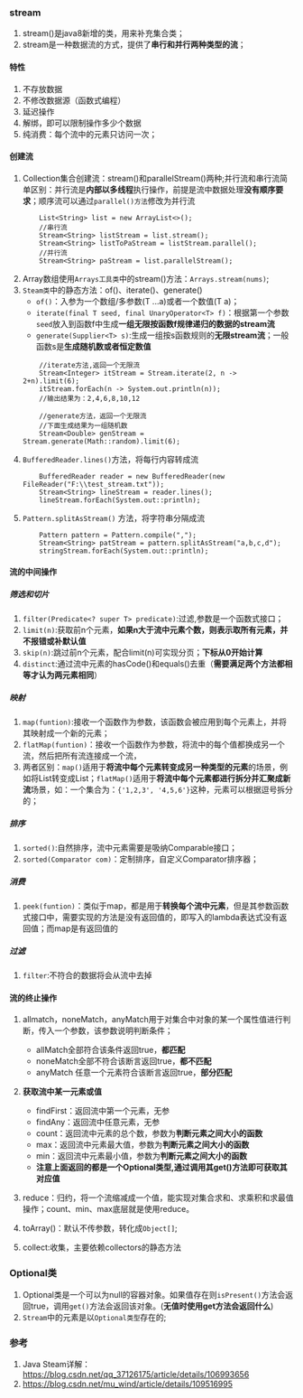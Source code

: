 ### stream
1. stream()是java8新增的类，用来补充集合类；
2. stream是一种数据流的方式，提供了**串行和并行两种类型的流**；

#### 特性
1. 不存放数据
2. 不修改数据源（函数式编程）
3. 延迟操作
4. 解绑，即可以限制操作多少个数据
5. 纯消费：每个流中的元素只访问一次；

#### 创建流
1. Collection集合创建流：stream()和parallelStream()两种;并行流和串行流简单区别：并行流是**内部以多线程**执行操作，前提是流中数据处理**没有顺序要求**；顺序流可以通过`parallel()方法`修改为并行流
    ```
        List<String> list = new ArrayList<>();
        //串行流
        Stream<String> listStream = list.stream();
        Stream<String> listToPaStream = listStream.parallel();
        //并行流
        Stream<String> paStream = list.parallelStream();
    ```
2. Array数组使用`Arrays工具类`中的stream()方法：`Arrays.stream(nums)`;
3. `Steam类`中的静态方法：of()、iterate()、generate()
    * `of()`：入参为一个数组/多参数(T ...a)或者一个数值(T a)；
    * `iterate(final T seed, final UnaryOperator<T> f)`：根据第一个参数`seed`放入到函数f中生成**一组无限按函数f规律递归的数据的stream流**
    * `generate(Supplier<T> s)`:生成一组按s函数规则的**无限stream流**；一般函数s是**生成随机数或者恒定数值**
    ```
        //iterate方法,返回一个无限流
        Stream<Integer> itStream = Stream.iterate(2, n -> 2+n).limit(6);
        itStream.forEach(n -> System.out.println(n));
        //输出结果为：2,4,6,8,10,12

        //generate方法，返回一个无限流
        //下面生成结果为一组随机数
        Stream<Double> genStream = Stream.generate(Math::random).limit(6);
    ```
4. `BufferedReader.lines()`方法，将每行内容转成流
    ```
        BufferedReader reader = new BufferedReader(new FileReader("F:\\test_stream.txt"));
        Stream<String> lineStream = reader.lines();
        lineStream.forEach(System.out::println);
    ```
5. `Pattern.splitAsStream()` 方法，将字符串分隔成流
    ```
        Pattern pattern = Pattern.compile(",");
        Stream<String> patStream = pattern.splitAsStream("a,b,c,d");
        stringStream.forEach(System.out::println);
    ```


#### 流的中间操作
##### 筛选和切片
1. `filter(Predicate<? super T> predicate)`:过滤,参数是一个函数式接口；
2. `limit(n)`:获取前n个元素，**如果n大于流中元素个数，则表示取所有元素，并不报错或补默认值**
3. `skip(n)`:跳过前n个元素，配合limit(n)可实现分页；**下标从0开始计算**
4. `distinct`:通过流中元素的hasCode()和equals()去重（**需要满足两个方法都相等才认为两元素相同**）

##### 映射
1. `map(funtion)`:接收一个函数作为参数，该函数会被应用到每个元素上，并将其映射成一个新的元素；
2. `flatMap(funtion)`：接收一个函数作为参数，将流中的每个值都换成另一个流，然后把所有流连接成一个流， 
3. 两者区别：`map()`适用于**将流中每个元素转变成另一种类型的元素**的场景，例如将List<Integer>转变成List<String>；`flatMap()`适用于**将流中每个元素都进行拆分并汇聚成新流**场景，如：一个集合为：`{'1,2,3', '4,5,6'}`这种，元素可以根据逗号拆分的；


##### 排序
1. `sorted()`:自然排序，流中元素需要是吸纳Comparable接口；
2. `sorted(Comparator com)`：定制排序，自定义Comparator排序器；

##### 消费
1. `peek(funtion)`：类似于map，都是用于**转换每个流中元素**，但是其参数函数式接口中，需要实现的方法是没有返回值的，即写入的lambda表达式没有返回值；而map是有返回值的

##### 过滤
1. `filter`:不符合的数据将会从流中去掉

#### 流的终止操作
1. allmatch，noneMatch，anyMatch用于对集合中对象的某一个属性值进行判断，传入一个参数，该参数说明判断条件；
    * allMatch全部符合该条件返回true，**都匹配**
    * noneMatch全部不符合该断言返回true，**都不匹配**
    * anyMatch 任意一个元素符合该断言返回true，**部分匹配**

2. **获取流中某一元素或值**
    * findFirst：返回流中第一个元素，无参
    * findAny：返回流中任意元素，无参
    * count：返回流中元素的总个数，参数为**判断元素之间大小的函数**
    * max：返回流中元素最大值，参数为**判断元素之间大小的函数**
    * min：返回流中元素最小值，参数为**判断元素之间大小的函数**
    * **注意上面返回的都是一个Optional类型,通过调用其get()方法即可获取其对应值**

3. reduce：归约，将一个流缩减成一个值，能实现对集合求和、求乘积和求最值操作；count、min、max底层就是使用reduce。
4. toArray()：默认不传参数，转化成`Object[]`;
5. collect:收集，主要依赖collectors的静态方法

### Optional类
1. Optional类是一个可以为null的容器对象。如果值存在则`isPresent()`方法会返回true，调用`get()`方法会返回该对象。(**无值时使用get方法会返回什么**)
2. `Stream`中的元素是以`Optional类型`存在的;

### 参考
1. Java Steam详解：https://blog.csdn.net/qq_37126175/article/details/106993656
2. https://blog.csdn.net/mu_wind/article/details/109516995